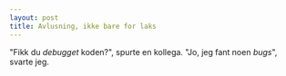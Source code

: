 ```yaml
---
layout: post
title: Avlusning, ikke bare for laks
---
```


"Fikk du *debugget* koden?", spurte en kollega. "Jo, jeg fant noen *bugs*", svarte jeg.
